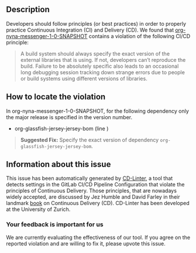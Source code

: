 
## Description
Developers should follow principles (or best practices) in order to properly practice Continuous Integration (CI) and Delivery (CD).
We found that [org-nyna-messenger-1-0-SNAPSHOT](https://gitlab.com/java-tutorials/messenger/blob/master/.gitlab-ci.yml) contains a violation of the following CI/CD principle:

> A build system should always specify the exact version of the external libraries that is using.
If not, developers can’t reproduce the build. Failure to be absolutely specific also leads to an occasional long debugging session tracking down strange errors due to people or build systems using different versions of libraries.

## How to locate the violation

In org-nyna-messenger-1-0-SNAPSHOT, for the following dependency only the major release is specified in the version number.

* org-glassfish-jersey-jersey-bom (line )

> **Suggested Fix:** Specify the exact version of dependency `org-glassfish-jersey-jersey-bom`.

## Information about this issue

This issue has been automatically generated by [CD-Linter](https://gitlab.com/Jancso/configuration-analytics), a tool that detects settings in the GitLab CI/CD Pipeline Configuration that violate the principles of Continuous Delivery. Those principles, that are nowadays widely accepted, are discussed by Jez Humble and David Farley in their landmark [book](https://www.oreilly.com/library/view/continuous-delivery-reliable/9780321670250/) on Continuous Delivery (CD). CD-Linter has been developed at the University of Zurich.

### Your feedback is important for us
We are currently evaluating the effectiveness of our tool. If you agree on the reported violation and are willing to fix it, please upvote this issue.
